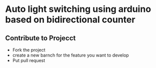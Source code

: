 # Auto light switching using arduino based on bidirectional counter


## Contribute to Projecct

* Fork the project
* create a new barnch for the feature you want to develop
* Put pull request